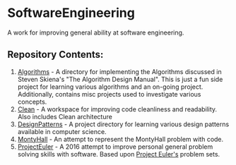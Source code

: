 # SoftwareEngineering
A work for improving general ability at software engineering.

## Repository Contents:
1. [Algorithms](Algorithms) - A directory for implementing the Algorithms discussed in Steven Skiena's "The Algorithm Design Manual". This is just a fun side project for learning various algorithms and an on-going project. Additionally, contains misc projects used to investigate various concepts.
2. [Clean](./clean) - A workspace for improving code cleanliness and readability. Also includes Clean architecture
3. [DesignPatterns](Pr) - A project directory for learning various design patterns available in computer science.
4. [MontyHall](MontyHall) - An attempt to represent the MontyHall problem with code.
5. [ProjectEuler](ProjectEuler) - A 2016 attempt to improve personal general problem solving skills with software. Based upon [Project Euler's](https://projecteuler.net/) problem sets. 